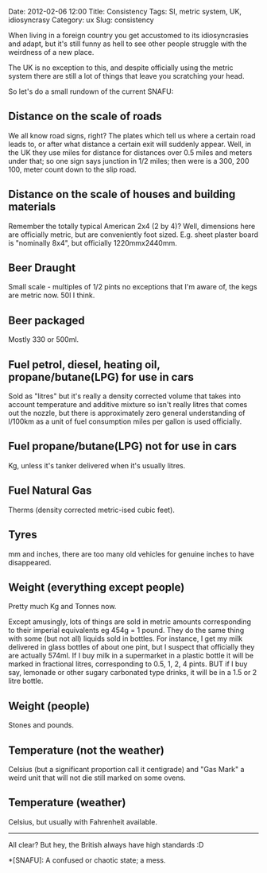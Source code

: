 Date: 2012-02-06 12:00
Title: Consistency
Tags: SI, metric system, UK, idiosyncrasy
Category: ux
Slug: consistency

When living in a foreign country you get accustomed to its idiosyncrasies and adapt, but it's still funny as hell to see other people struggle with the weirdness of a new place.

The UK is no exception to this, and despite officially using the metric system there are still a lot of things that leave you scratching your head.

So let's do a small rundown of the current SNAFU:

## Distance on the scale of roads

We all know road signs, right? The plates which tell us where a certain road leads to, or after what distance a certain exit will suddenly appear. Well, in the UK they use miles for distance for distances over 0.5 miles and meters under that; so one sign says junction in 1/2 miles; then were is a 300, 200 100, meter count down to the slip road.

## Distance on the scale of houses and building materials

Remember the totally typical American 2x4 (2 by 4)? Well, dimensions here are officially metric, but are conveniently foot sized. E.g. sheet plaster board is "nominally 8x4", but officially 1220mmx2440mm.

## Beer Draught

Small scale - multiples of 1/2 pints no exceptions that I'm aware of, the kegs are metric now. 50l I think.

## Beer packaged

Mostly 330 or 500ml.

## Fuel petrol, diesel, heating oil, propane/butane(LPG) for use in cars

Sold as "litres" but it's really a density corrected volume that takes into account temperature and additive mixture so isn't really litres that comes out the nozzle, but there is approximately zero general understanding of l/100km as a unit of fuel consumption miles per gallon is used officially.

## Fuel propane/butane(LPG) not for use in cars

Kg, unless it's tanker delivered when it's usually litres.

## Fuel Natural Gas

Therms (density corrected metric-ised cubic feet).

## Tyres

mm and inches, there are too many old vehicles for genuine inches to have disappeared.

## Weight (everything except people)

Pretty much Kg and Tonnes now.

Except amusingly, lots of things are sold in metric amounts corresponding to their imperial equivalents eg 454g = 1 pound. They do the same thing with some (but not all) liquids sold in bottles. For instance, I get my milk delivered in glass bottles of about one pint, but I suspect that officially they are actually 574ml. If I buy milk in a supermarket in a plastic bottle it will be marked in fractional litres, corresponding to 0.5, 1, 2, 4 pints. BUT if I buy say, lemonade or other sugary carbonated type drinks, it will be in a 1.5 or 2 litre bottle.

## Weight (people)

Stones and pounds.

## Temperature (not the weather)

Celsius (but a significant proportion call it centigrade) and "Gas Mark" a weird unit that will not die still marked on some ovens.

## Temperature (weather)

Celsius, but usually with Fahrenheit available.

***

All clear? But hey, the British always have high standards :D

*[SNAFU]: A confused or chaotic state; a mess.
